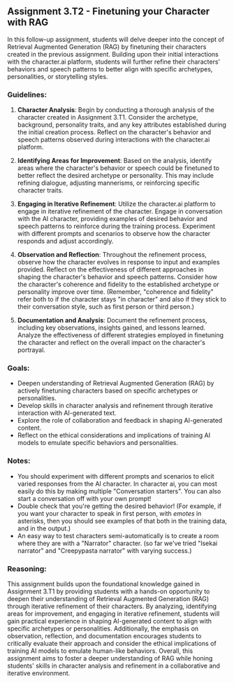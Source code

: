 ## Assignment 3.T2 - Finetuning your Character with RAG

In this follow-up assignment, students will delve deeper into the concept of Retrieval Augmented Generation (RAG) by finetuning their characters created in the previous assignment. Building upon their initial interactions with the character.ai platform, students will further refine their characters' behaviors and speech patterns to better align with specific archetypes, personalities, or storytelling styles.

### Guidelines:

1. **Character Analysis**: Begin by conducting a thorough analysis of the character created in Assignment 3.T1. Consider the archetype, background, personality traits, and any key attributes established during the initial creation process. Reflect on the character's behavior and speech patterns observed during interactions with the character.ai platform.

2. **Identifying Areas for Improvement**: Based on the analysis, identify areas where the character's behavior or speech could be finetuned to better reflect the desired archetype or personality. This may include refining dialogue, adjusting mannerisms, or reinforcing specific character traits.

3. **Engaging in Iterative Refinement**: Utilize the character.ai platform to engage in iterative refinement of the character. Engage in conversation with the AI character, providing examples of desired behavior and speech patterns to reinforce during the training process. Experiment with different prompts and scenarios to observe how the character responds and adjust accordingly.

4. **Observation and Reflection**: Throughout the refinement process, observe how the character evolves in response to input and examples provided. Reflect on the effectiveness of different approaches in shaping the character's behavior and speech patterns. Consider how the character's coherence and fidelity to the established archetype or personality improve over time. (Remember, "coherence and fidelity" refer both to if the character stays "in character" and also if they stick to their conversation style, such as first person or third person.)

5. **Documentation and Analysis**: Document the refinement process, including key observations, insights gained, and lessons learned. Analyze the effectiveness of different strategies employed in finetuning the character and reflect on the overall impact on the character's portrayal.

### Goals:

- Deepen understanding of Retrieval Augmented Generation (RAG) by actively finetuning characters based on specific archetypes or personalities.
- Develop skills in character analysis and refinement through iterative interaction with AI-generated text.
- Explore the role of collaboration and feedback in shaping AI-generated content.
- Reflect on the ethical considerations and implications of training AI models to emulate specific behaviors and personalities.

### Notes:

- You should experiment with different prompts and scenarios to elicit varied responses from the AI character. In character ai, you can most easily do this by making multiple "Conversation starters". You can also start a conversation off with your own prompt! 
- Double check that you're getting the desired behavior! (For example, if you want your character to speak in first person, with *emotes* in asterisks, then you should see examples of that both in the training data, and in the output.)
- An easy way to test characters semi-automatically is to create a room where they are with a "Narrator" character. (so far we've tried "Isekai narrator" and "Creepypasta narrator" with varying success.) 

### Reasoning:

This assignment builds upon the foundational knowledge gained in Assignment 3.T1 by providing students with a hands-on opportunity to deepen their understanding of Retrieval Augmented Generation (RAG) through iterative refinement of their characters. By analyzing, identifying areas for improvement, and engaging in iterative refinement, students will gain practical experience in shaping AI-generated content to align with specific archetypes or personalities. Additionally, the emphasis on observation, reflection, and documentation encourages students to critically evaluate their approach and consider the ethical implications of training AI models to emulate human-like behaviors. Overall, this assignment aims to foster a deeper understanding of RAG while honing students' skills in character analysis and refinement in a collaborative and iterative environment.

